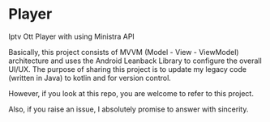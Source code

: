# Player
Iptv Ott Player with using Ministra API 

Basically, this project consists of MVVM (Model - View - ViewModel) architecture and uses the Android Leanback Library to configure the overall UI/UX. The purpose of sharing this project is to update my legacy code (written in Java) to kotlin and for version control. 

However, if you look at this repo, you are welcome to refer to this project. 

Also, if you raise an issue, I absolutely promise to answer with sincerity.

